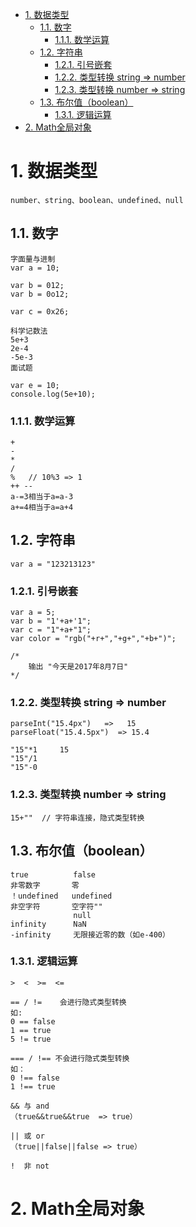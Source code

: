 <!-- TOC -->

- [1. 数据类型](#1-数据类型)
    - [1.1. 数字](#11-数字)
        - [1.1.1. 数学运算](#111-数学运算)
    - [1.2. 字符串](#12-字符串)
        - [1.2.1. 引号嵌套](#121-引号嵌套)
        - [1.2.2. 类型转换 string => number](#122-类型转换-string--number)
        - [1.2.3. 类型转换 number => string](#123-类型转换-number--string)
    - [1.3. 布尔值（boolean）](#13-布尔值boolean)
        - [1.3.1. 逻辑运算](#131-逻辑运算)
- [2. Math全局对象](#2-math全局对象)

<!-- /TOC -->
# 1. 数据类型
    number、string、boolean、undefined、null
## 1.1. 数字

    字面量与进制
    var a = 10;

    var b = 012;
    var b = 0o12;

    var c = 0x26;

    科学记数法
    5e+3
    2e-4
    -5e-3
    面试题

    var e = 10;
    console.log(5e+10);
### 1.1.1. 数学运算

    + 
    -
    *
    /
    %   // 10%3 => 1
    ++ -- 
    a-=3相当于a=a-3
    a+=4相当于a=a+4
## 1.2. 字符串

    var a = "123213123"
### 1.2.1. 引号嵌套

    var a = 5;
    var b = "1'+a+'1";
    var c = "1"+a+"1";
    var color = "rgb("+r+","+g+","+b+")";

    /*
        输出 "今天是2017年8月7日"
    */
### 1.2.2. 类型转换 string => number

    parseInt("15.4px")   =>   15
    parseFloat("15.4.5px")  => 15.4

    "15"*1     15
    "15"/1
    "15"-0
### 1.2.3. 类型转换 number => string

    15+""  // 字符串连接，隐式类型转换
## 1.3. 布尔值（boolean）
    true          false
    非零数字       零
    ！undefined   undefined
    非空字符       空字符"" 
                  null    
    infinity      NaN
    -infinity     无限接近零的数（如e-400）
    
### 1.3.1. 逻辑运算
    >  <  >=  <=

    == / !=    会进行隐式类型转换
    如:
    0 == false
    1 == true 
    5 != true

    === / !== 不会进行隐式类型转换
    如：
    0 !== false
    1 !== true

    && 与 and
    （true&&true&&true  => true）

    || 或 or
    （true||false||false => true）

    !  非 not
# 2. Math全局对象